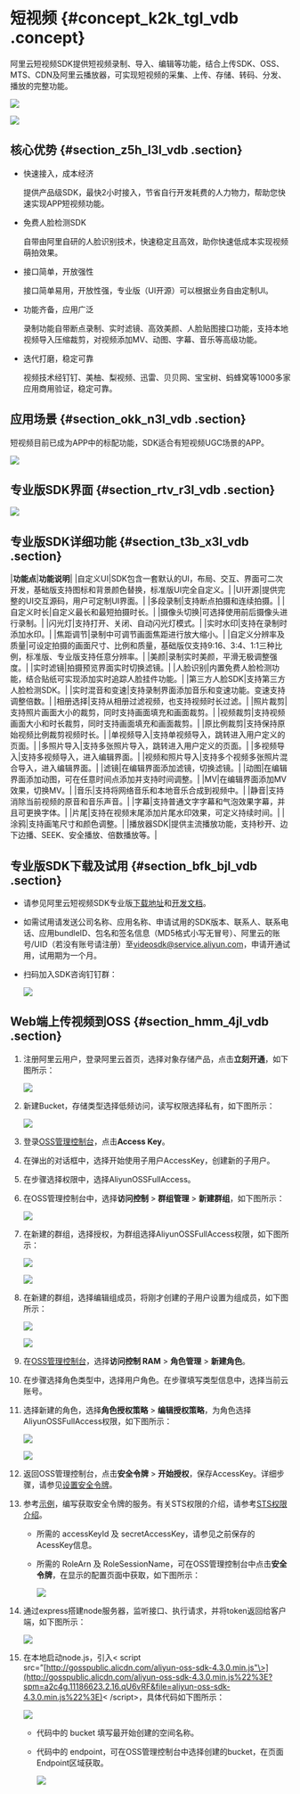 # 短视频 {#concept_k2k_tgl_vdb .concept}

阿里云短视频SDK提供短视频录制、导入、编辑等功能，结合上传SDK、OSS、MTS、CDN及阿里云播放器，可实现短视频的采集、上传、存储、转码、分发、播放的完整功能。

![](http://static-aliyun-doc.oss-cn-hangzhou.aliyuncs.com/assets/img/4435/2143_zh-CN.png)

 ![](http://static-aliyun-doc.oss-cn-hangzhou.aliyuncs.com/assets/img/4435/2144_zh-CN.png) 

## 核心优势 {#section_z5h_l3l_vdb .section}

-   快速接入，成本经济

    提供产品级SDK，最快2小时接入，节省自行开发耗费的人力物力，帮助您快速实现APP短视频功能。

-   免费人脸检测SDK

    自带由阿里自研的人脸识别技术，快速稳定且高效，助你快速低成本实现视频萌拍效果。

-   接口简单，开放强性

    接口简单易用，开放性强，专业版（UI开源）可以根据业务自由定制UI。

-   功能齐备，应用广泛

    录制功能自带断点录制、实时滤镜、高效美颜、人脸贴图接口功能，支持本地视频导入压缩裁剪，对视频添加MV、动图、字幕、音乐等高级功能。

-   迭代打磨，稳定可靠

    视频技术经钉钉、美柚、梨视频、迅雷、贝贝网、宝宝树、蚂蜂窝等1000多家应用商用验证，稳定可靠。


## 应用场景 {#section_okk_n3l_vdb .section}

短视频目前已成为APP中的标配功能，SDK适合有短视频UGC场景的APP。

![](http://static-aliyun-doc.oss-cn-hangzhou.aliyuncs.com/assets/img/4435/2145_zh-CN.png)

## 专业版SDK界面 {#section_rtv_r3l_vdb .section}

![](http://static-aliyun-doc.oss-cn-hangzhou.aliyuncs.com/assets/img/4435/2146_zh-CN.png)

## 专业版SDK详细功能 {#section_t3b_x3l_vdb .section}

|**功能点**|**功能说明**|
|自定义UI|SDK包含一套默认的UI，布局、交互、界面可二次开发，基础版支持图标和背景颜色替换，标准版UI完全自定义。|
|UI开源|提供完整的UI交互源码，用户可定制UI界面。|
|多段录制|支持断点拍摄和连续拍摄。|
|自定义时长|自定义最长和最短拍摄时长。|
|摄像头切换|可选择使用前后摄像头进行录制。|
|闪光灯|支持打开、关闭、自动闪光灯模式。|
|实时水印|支持在录制时添加水印。|
|焦距调节|录制中可调节画面焦距进行放大缩小。|
|自定义分辨率及质量|可设定拍摄的画面尺寸、比例和质量，基础版仅支持9:16、3:4、1:1三种比例，标准版、专业版支持任意分辨率。|
|美颜|录制实时美颜，平滑无极调整强度。|
|实时滤镜|拍摄预览界面实时切换滤镜。|
|人脸识别|内置免费人脸检测功能，结合贴纸可实现添加实时追踪人脸挂件功能。|
|第三方人脸SDK|支持第三方人脸检测SDK。|
|实时混音和变速|支持录制界面添加音乐和变速功能。变速支持调整倍数。|
|相册选择|支持从相册过滤视频，也支持视频时长过滤。|
|照片裁剪|支持照片画面大小的裁剪，同时支持画面填充和画面裁剪。|
|视频裁剪|支持视频画面大小和时长裁剪，同时支持画面填充和画面裁剪。|
|原比例裁剪|支持保持原始视频比例裁剪视频时长。|
|单视频导入|支持单视频导入，跳转进入用户定义的页面。|
|多照片导入|支持多张照片导入，跳转进入用户定义的页面。|
|多视频导入|支持多视频导入，进入编辑界面。|
|视频和照片导入|支持多个视频多张照片混合导入，进入编辑界面。|
|滤镜|在编辑界面添加滤镜，切换滤镜。|
|动图|在编辑界面添加动图，可在任意时间点添加并支持时间调整。|
|MV|在编辑界面添加MV效果，切换MV。|
|音乐|支持将网络音乐和本地音乐合成到视频中。|
|静音|支持消除当前视频的原音和音乐声音。|
|字幕|支持普通文字字幕和气泡效果字幕，并且可更换字体。|
|片尾|支持在视频末尾添加片尾水印效果，可定义持续时间。|
|涂鸦|支持画笔尺寸和颜色调整。|
|播放器SDK|提供主流播放功能，支持秒开、边下边播、SEEK、安全播放、倍数播放等。|

## 专业版SDK下载及试用 {#section_bfk_bjl_vdb .section}

-   请参见阿里云短视频SDK专业版[下载地址](https://help.aliyun.com/document_detail/51992.html)和[开发文档](https://help.aliyun.com/document_detail/54786.html)。
-   如需试用请发送公司名称、应用名称、申请试用的SDK版本、联系人、联系电话、应用bundleID、包名和签名信息（MD5格式小写无冒号）、阿里云的账号/UID（若没有账号请注册）至[videosdk@service.aliyun.com](mailto:videosdk@service.aliyun.com)，申请开通试用，试用期为一个月。
-   扫码加入SDK咨询钉钉群：

    ![](http://static-aliyun-doc.oss-cn-hangzhou.aliyuncs.com/assets/img/4435/2148_zh-CN.png)


## Web端上传视频到OSS {#section_hmm_4jl_vdb .section}

1.  注册阿里云用户，登录阿里云首页，选择对象存储产品，点击**立刻开通**，如下图所示：

    ![](http://static-aliyun-doc.oss-cn-hangzhou.aliyuncs.com/assets/img/4435/2149_zh-CN.png)

2.  新建Bucket，存储类型选择低频访问，读写权限选择私有，如下图所示：

    ![](http://static-aliyun-doc.oss-cn-hangzhou.aliyuncs.com/assets/img/4435/2150_zh-CN.png)

3.  登录[OSS管理控制台](https://oss.console.aliyun.com/)，点击**Access Key**。
4.  在弹出的对话框中，选择开始使用子用户AccessKey，创建新的子用户。
5.  在步骤选择权限中，选择AliyunOSSFullAccess。
6.  在OSS管理控制台中，选择**访问控制** \> **群组管理** \> **新建群组**，如下图所示：

    ![](http://static-aliyun-doc.oss-cn-hangzhou.aliyuncs.com/assets/img/4435/2153_zh-CN.png)

7.  在新建的群组，选择授权，为群组选择AliyunOSSFullAccess权限，如下图所示：

    ![](http://static-aliyun-doc.oss-cn-hangzhou.aliyuncs.com/assets/img/4435/2155_zh-CN.png)

    ![](http://static-aliyun-doc.oss-cn-hangzhou.aliyuncs.com/assets/img/4435/2156_zh-CN.png)

8.  在新建的群组，选择编辑组成员，将刚才创建的子用户设置为组成员，如下图所示：

    ![](http://static-aliyun-doc.oss-cn-hangzhou.aliyuncs.com/assets/img/4435/2157_zh-CN.png)

    ![](http://static-aliyun-doc.oss-cn-hangzhou.aliyuncs.com/assets/img/4435/2158_zh-CN.png)

9.  在[OSS管理控制台](http://oss.aliyun.com/?spm=a2c4g.11186623.2.10.qU6vRF)，选择**访问控制 RAM** \> **角色管理** \> **新建角色**。
10. 在步骤选择角色类型中，选择用户角色。在步骤填写类型信息中，选择当前云账号。
11. 选择新建的角色，选择**角色授权策略** \> **编辑授权策略**，为角色选择AliyunOSSFullAccess权限，如下图所示：

    ![](http://static-aliyun-doc.oss-cn-hangzhou.aliyuncs.com/assets/img/4435/2161_zh-CN.png)

    ![](http://static-aliyun-doc.oss-cn-hangzhou.aliyuncs.com/assets/img/4435/2163_zh-CN.png)

12. 返回OSS管理控制台，点击**安全令牌** \> **开始授权**，保存AccessKey。详细步骤，请参见[设置安全令牌](../cn.zh-CN/开发指南/安全管理/设置安全令牌.md#)。
13. 参考[示例](https://help.aliyun.com/document_detail/28800.html)，编写获取安全令牌的服务。有关STS权限的介绍，请参考[STS权限介绍](https://help.aliyun.com/document_detail/56286.html?spm=a2c4g.11186623.2.14.qU6vRF)。
    -   所需的 accessKeyId 及 secretAccessKey，请参见之前保存的AcessKey信息。
    -   所需的 RoleArn 及 RoleSessionName，可在OSS管理控制台中点击**安全令牌**，在显示的配置页面中获取，如下图所示：

        ![](http://static-aliyun-doc.oss-cn-hangzhou.aliyuncs.com/assets/img/4435/2165_zh-CN.png)

14. 通过express搭建node服务器，监听接口、执行请求，并将token返回给客户端，如下图所示：

    ![](http://static-aliyun-doc.oss-cn-hangzhou.aliyuncs.com/assets/img/4435/2166_zh-CN.png)

15. 在本地启动node.js，引入< script src=”[http://gosspublic.alicdn.com/aliyun-oss-sdk-4.3.0.min.js"\>](http://gosspublic.alicdn.com/aliyun-oss-sdk-4.3.0.min.js%22%3E?spm=a2c4g.11186623.2.16.qU6vRF&file=aliyun-oss-sdk-4.3.0.min.js%22%3E)< /script\>，具体代码如下图所示：

    ![](http://static-aliyun-doc.oss-cn-hangzhou.aliyuncs.com/assets/img/4435/2167_zh-CN.png)

    -   代码中的 bucket 填写最开始创建的空间名称。
    -   代码中的 endpoint，可在OSS管理控制台中选择创建的bucket，在页面Endpoint区域获取。

        ![](http://static-aliyun-doc.oss-cn-hangzhou.aliyuncs.com/assets/img/4435/2168_zh-CN.png)


